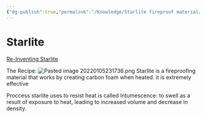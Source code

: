 ```yaml
---
{"dg-publish":true,"permalink":"/Knowledge/Starlite fireproof material/","tags":["engineering","diy/material"]}
---
```


# Starlite 
[Re-Inventing Starlite](https://www.youtube.com/playlist?list=PL1a2HkcVbmAVm9q-OiOJ5DopnD72J3Qdf)

The Recipe:
![Pasted image 20220105231736.png](/img/user/Knowledge/Pasted%20image%2020220105231736.png)
Starlite is a fireproofing material that works by creating carbon foam when heated.
it is extremely effective

Proccess starlite uses to resist heat is called Intumescence: to swell as a result of exposure to heat, leading to increased volume and decrease in density.

